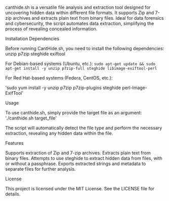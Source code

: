 canthide.sh is a versatile file analysis and extraction tool designed for uncovering hidden data within different file formats. It supports Zip and 7-zip archives and extracts plain text from binary files. Ideal for data forensics and cybersecurity, the script automates data extraction, simplifying the process of revealing concealed information.

Installation
Dependencies

Before running CantHide.sh, you need to install the following dependencies:
unzip
p7zip
steghide
exiftool

For Debian-based systems (Ubuntu, etc.):
`sudo apt-get update && sudo apt-get install -y unzip p7zip-full steghide libimage-exiftool-perl`

For Red Hat-based systems (Fedora, CentOS, etc.):

'sudo yum install -y unzip p7zip p7zip-plugins steghide perl-Image-ExifTool'

Usage

To use canthide.sh, simply provide the target file as an argument:
'./canthide.sh target_file'

The script will automatically detect the file type and perform the necessary extraction, revealing any hidden data within the file.

Features

Supports extraction of Zip and 7-zip archives.
Extracts plain text from binary files.
Attempts to use steghide to extract hidden data from files, with or without a passphrase.
Exports extracted strings and metadata to separate files for further analysis.

License

This project is licensed under the MIT License. See the LICENSE file for details.

